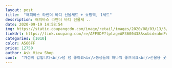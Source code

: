 ```yaml
---
layout: post 
title:  "해피바스 라벤더 바디 선물세트 + 쇼핑백, 1세트" 
description: 해피바스 라벤더 바디 선물세 ..
date: 2020-09-19 14:58:54 
img: https://static.coupangcdn.com/image/retail/images/2020/08/03/13/3/17064972-2bf8-47f5-a385-b088c96771e0.jpg 
linkUrl: https://link.coupang.com/re/AFFSDP?lptag=AF3600438&subid=ahnPublicAsk&pageKey=1915470233&itemId=3252110874&vendorItemId=71239189777&traceid=V0-113-548afdf61e87f0a8 
categories: [1010] 
color: A566FF 
price: 12750 
author: Ask View Shop 
cont:  "가성비 갑입니다<br/>넘 넘 좋아요<br/>동생들에 하나씩 좋으네요<br/>선물용 굿굿<br/>저렴 한가격에 예쁘기도 하고 묵직 한것이 좋아요<br/>추석 선물로 부담없이<br/>" 
---
```

